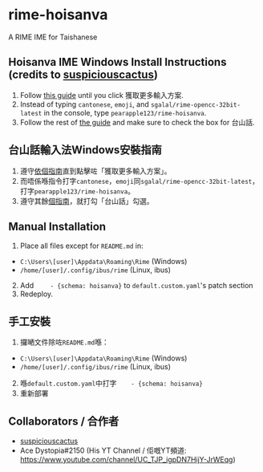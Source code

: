 # rime-hoisanva
A RIME IME for Taishanese

## Hoisanva IME Windows Install Instructions (credits to [suspiciouscactus](https://github.com/suspiciouscactus)) ##
1. Follow [this guide](https://github.com/rime/rime-cantonese/wiki/Windows-%E5%AE%89%E8%A3%9D%E6%95%99%E7%A8%8B#%E7%AC%AC%E4%B8%80%E6%AD%A5%E5%AE%89%E8%A3%9D%E5%B0%8F%E7%8B%BC%E6%AF%AB%E5%89%8D%E8%87%BA%E7%A8%8B%E5%BC%8F-step-1-install-the-weasel-frontend) until you click 獲取更多輸入方案.
2. Instead of typing `cantonese`, `emoji`, and `sgalal/rime-opencc-32bit-latest` in the console, type `pearapple123/rime-hoisanva`.
3. Follow the rest of [the guide](https://github.com/rime/rime-cantonese/wiki/Windows-%E5%AE%89%E8%A3%9D%E6%95%99%E7%A8%8B#%E7%AC%AC%E4%B8%89%E6%AD%A5%E9%81%B8%E5%8F%96%E8%BC%B8%E5%85%A5%E6%B3%95-step-3-enable-the-cantonese-input-method) and make sure to check the box for 台山話.

## 台山話輸入法Windows安裝指南 ##
1. 遵守[依個指南](https://github.com/rime/rime-cantonese/wiki/Windows-%E5%AE%89%E8%A3%9D%E6%95%99%E7%A8%8B#%E7%AC%AC%E4%B8%80%E6%AD%A5%E5%AE%89%E8%A3%9D%E5%B0%8F%E7%8B%BC%E6%AF%AB%E5%89%8D%E8%87%BA%E7%A8%8B%E5%BC%8F-step-1-install-the-weasel-frontend)直到點擊咗「獲取更多輸入方案」。
2. 而唔係喺指令打字`cantonese`，`emoji`同`sgalal/rime-opencc-32bit-latest`，打字`pearapple123/rime-hoisanva`。
3. 遵守其餘[個指南](https://github.com/rime/rime-cantonese/wiki/Windows-%E5%AE%89%E8%A3%9D%E6%95%99%E7%A8%8B#%E7%AC%AC%E4%B8%89%E6%AD%A5%E9%81%B8%E5%8F%96%E8%BC%B8%E5%85%A5%E6%B3%95-step-3-enable-the-cantonese-input-method)，就打勾「台山話」勾選。

## Manual Installation ##
1. Place all files except for `README.md` in:
  - `C:\Users\[user]\Appdata\Roaming\Rime` (Windows)
  - `/home/[user]/.config/ibus/rime` (Linux, ibus)
2. Add `    - {schema: hoisanva}` to `default.custom.yaml`'s patch section
3. Redeploy.

## 手工安裝 ##
1. 攞嗮文件除咗`README.md`喺：
  - `C:\Users\[user]\Appdata\Roaming\Rime` (Windows)
  - `/home/[user]/.config/ibus/rime` (Linux, ibus)
2. 喺`default.custom.yaml`中打字`    - {schema: hoisanva}`
3. 重新部署

## Collaborators / 合作者 ##
- [suspiciouscactus](https://github.com/suspiciouscactus)
- Ace Dystopia#2150 (His YT Channel / 佢嘅YT頻道: https://www.youtube.com/channel/UC_TJP_igpDN7HijY-JrWEqg)
